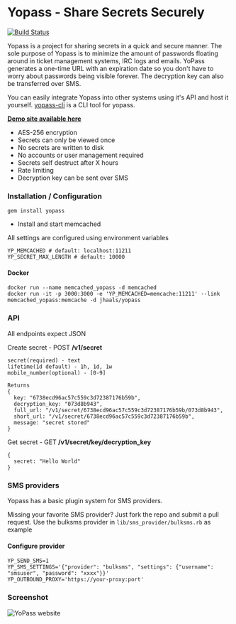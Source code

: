 # Yopass - Share Secrets Securely
[![Build Status](https://travis-ci.org/jhaals/yopass.png?branch=master)](https://travis-ci.org/jhaals/yopass)

Yopass is a project for sharing secrets in a quick and secure manner.
The sole purpose of Yopass is to minimize the amount of passwords floating around in ticket management systems, IRC logs and emails. YoPass generates a one-time URL with an expiration date so you don't have to worry about passwords being visible forever. The decryption key can also be transferred over SMS.

You can easily integrate Yopass into other systems using it's API and host it yourself. [yopass-cli](https://github.com/jhaals/yopass-cli) is a CLI tool for yopass.

__[Demo site available here](https://yopass.se)__

* AES-256 encryption
* Secrets can only be viewed once
* No secrets are written to disk
* No accounts or user management required
* Secrets self destruct after X hours
* Rate limiting
* Decryption key can be sent over SMS

### Installation / Configuration

    gem install yopass

* Install and start memcached

All settings are configured using environment variables

    YP_MEMCACHED # default: localhost:11211
    YP_SECRET_MAX_LENGTH # default: 10000


#### Docker

    docker run --name memcached_yopass -d memcached
    docker run -it -p 3000:3000 -e 'YP_MEMCACHED=memcache:11211' --link memcached_yopass:memcache -d jhaals/yopass

### API
All endpoints expect JSON

Create secret - POST __/v1/secret__

    secret(required) - text
    lifetime(1d default) - 1h, 1d, 1w
    mobile_number(optional) - [0-9]

    Returns
    {
      key: "6738ecd96ac57c559c3d72387176b59b",
      decryption_key: "073d8b943",
      full_url: "/v1/secret/6738ecd96ac57c559c3d72387176b59b/073d8b943",
      short_url: "/v1/secret/6738ecd96ac57c559c3d72387176b59b",
      message: "secret stored"
    }
Get secret - GET __/v1/secret/key/decryption_key__

    {
      secret: "Hello World"
    }

### SMS providers
Yopass has a basic plugin system for SMS providers.

Missing your favorite SMS provider? Just fork the repo and submit a pull request.
Use the bulksms provider in ```lib/sms_provider/bulksms.rb``` as example

#### Configure provider

    YP_SEND_SMS=1
    YP_SMS_SETTINGS='{"provider": "bulksms", "settings": {"username": "smsuser", "password": "xxxx"}}'
    YP_OUTBOUND_PROXY='https://your-proxy:port'

### Screenshot
![YoPass website](https://s3.amazonaws.com/f.cl.ly/items/3y3L2A1w2D2R1r3w1o1G/Screenshot%202015-05-18%2017.38.43.png)

